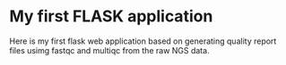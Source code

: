 # My first FLASK application

Here is my first flask web application based on generating quality report files usimg fastqc and multiqc from the raw NGS data.
